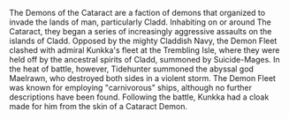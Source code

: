 The Demons of the Cataract are a faction of demons that organized to invade the lands of man, particularly Cladd. Inhabiting on or around The Cataract, they began a series of increasingly aggressive assaults on the islands of Cladd. Opposed by the mighty Claddish Navy, the Demon Fleet clashed with admiral  Kunkka's fleet at the Trembling Isle, where they were held off by the ancestral spirits of Cladd, summoned by Suicide-Mages. In the heat of battle, however,  Tidehunter summoned the abyssal god Maelrawn, who destroyed both sides in a violent storm.
The Demon Fleet was known for employing "carnivorous" ships, although no further descriptions have been found. Following the battle, Kunkka had a cloak made for him from the skin of a Cataract Demon.
